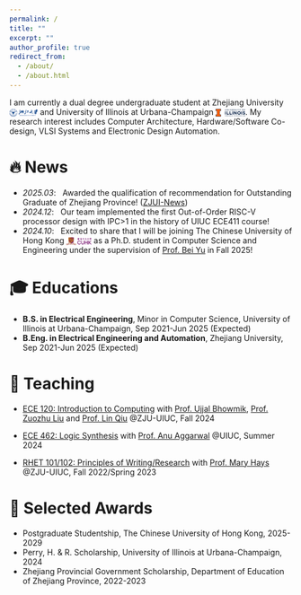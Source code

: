 ```yaml
---
permalink: /
title: ""
excerpt: ""
author_profile: true
redirect_from: 
  - /about/
  - /about.html
---
```


<span class='anchor' id='about-me'></span>

I am currently a dual degree undergraduate student at Zhejiang University <img src="images/zju.jpg" style="height:1em; vertical-align: text-bottom;"> and University of Illinois at Urbana-Champaign <img src="images/uiuc.jpg" style="height:1em; vertical-align: text-bottom;">.
My research interest includes Computer Architecture, Hardware/Software Co-design, VLSI Systems and Electronic Design Automation.



# 🔥 News
- *2025.03*: &nbsp; Awarded the qualification of recommendation for Outstanding Graduate of Zhejiang Province! ([ZJUI-News](https://mp.weixin.qq.com/s/zDORfjgwsuWj8OlwH1fZCQ))
- *2024.12*: &nbsp; Our team implemented the first Out-of-Order RISC-V processor design with IPC>1 in the history of UIUC ECE411 course!
- *2024.10*: &nbsp; Excited to share that I will be joining The Chinese University of Hong Kong <img src="images/cuhk.png" style="height:1em; vertical-align: text-bottom;"> as a Ph.D. student in Computer Science and Engineering under the supervision of [Prof. Bei Yu](https://www.cse.cuhk.edu.hk/~byu/) in Fall 2025!



# 🎓 Educations
- **B.S. in Electrical Engineering**, Minor in Computer Science, University of Illinois at Urbana-Champaign, Sep 2021-Jun 2025 (Expected)  
- **B.Eng. in Electrical Engineering and Automation**, Zhejiang University, Sep 2021-Jun 2025 (Expected)

<!-- Another Style
<div style="display: flex; align-items: center; gap: 40px;">
    <img src="images/uiuc.jpg" alt="UIUC Logo" style="width: 150px;">
    <div>
        <strong>B.S. in Electrical Engineering </strong><br>
        Minor in Computer Science<br>
        University of Illinois at Urbana-Champaign<br>
        <em>Sep 2021 - Jun 2025 (Expected)</em>
    </div>
</div>
<div style="display: flex; align-items: center; gap: 40px; margin-top: 10px;">
    <img src="images/zju.jpg" alt="ZJU Logo" width="150">
    <div>
        <strong>B.Eng. in Electrical Engineering & Automation</strong><br>
        Zhejiang University<br>
        <em>Sep 2021 - Jun 2025 (Expected)</em>
    </div>
</div>
-->


# 📖 Teaching
- [ECE 120: Introduction to Computing](https://ece.illinois.edu/academics/courses/ece120) with 
  [Prof. Ujjal Bhowmik](https://ece.illinois.edu/about/directory/faculty/ubhowmik), 
  [Prof. Zuozhu Liu](https://person.zju.edu.cn/en/lzz) and [Prof. Lin Qiu](https://person.zju.edu.cn/en/H122003)
  @ZJU-UIUC, Fall 2024

- [ECE 462: Logic Synthesis](https://ece.illinois.edu/academics/courses/ece462) with 
  [Prof. Anu Aggarwal](https://ece.illinois.edu/about/directory/faculty/agganu)
  @UIUC, Summer 2024

- [RHET 101/102: Principles of Writing/Research](http://catalog.illinois.edu/courses-of-instruction/rhet/) with 
  [Prof. Mary Hays](https://english.illinois.edu/directory/profile/maryhays)
  @ZJU-UIUC, Fall 2022/Spring 2023



# 🌟 Selected Awards
- Postgraduate Studentship, The Chinese University of Hong Kong, 2025-2029
- Perry, H. & R. Scholarship, University of Illinois at Urbana-Champaign, 2024
- Zhejiang Provincial Government Scholarship, Department of Education of Zhejiang Province, 2022-2023

<!--
<table style="border-collapse: collapse; width: 100%; border: none;">
  <tr style="vertical-align: top; line-height: 1.8;">
    <td style="border: none; padding: 0 5px 0 0;">Postgraduate Studentship</td>
    <td style="border: none; padding: 0 5px;">The Chinese University of Hong Kong</td>
    <td style="border: none; padding: 0;">2025-2029</td>
  </tr>
  <tr style="vertical-align: top; line-height: 1.8;">
    <td style="border: none; padding: 0 5px 0 0;">Perry, H. & R. Scholarship</td>
    <td style="border: none; padding: 0 5px;">University of Illinois at Urbana-Champaign</td>
    <td style="border: none; padding: 0;">2024</td>
  </tr>
  <tr style="vertical-align: top; line-height: 1.8;">
    <td style="border: none; padding: 0 5px 0 0;">Zhejiang Provincial Government Scholarship</td>
    <td style="border: none; padding: 0 5px;">Department of Education of Zhejiang Province</td>
    <td style="border: none; padding: 0;">2022-2023</td>
  </tr>
</table>
-->